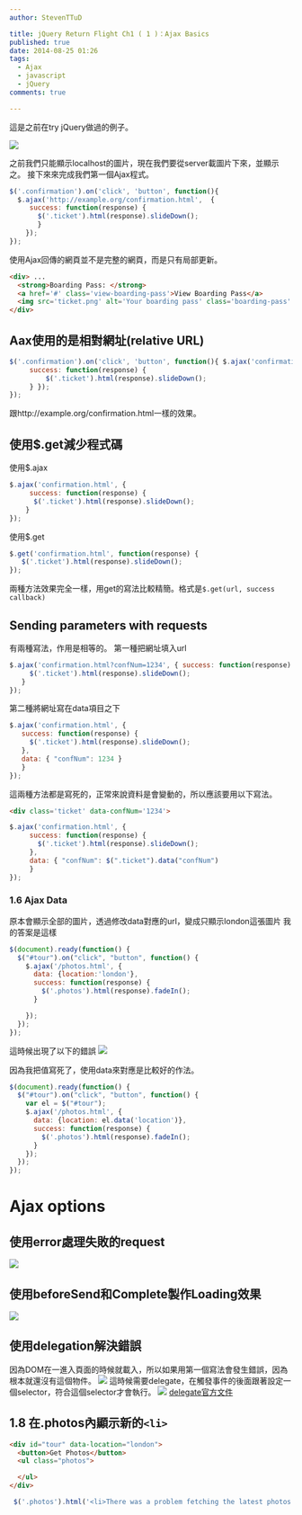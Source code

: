 ```yaml
---
author: StevenTTuD

title: jQuery Return Flight Ch1 ( 1 )：Ajax Basics
published: true
date: 2014-08-25 01:26
tags:
  - Ajax
  - javascript
  - jQuery
comments: true

---
```

這是之前在try jQuery做過的例子。

![](https://lh6.googleusercontent.com/-HjoupHhCEzM/U_qSn5aBcsI/AAAAAAAACxQ/tnBo1gSjLCM/w1755-h860-no/Screen%2BShot%2B2014-08-25%2Bat%2B09.33.46.png)

之前我們只能顯示localhost的圖片，現在我們要從server載圖片下來，並顯示之。
接下來來完成我們第一個Ajax程式。

```js
$('.confirmation').on('click', 'button', function(){
  $.ajax('http://example.org/confirmation.html',  {
     success: function(response) {
       $('.ticket').html(response).slideDown();
	   }
	});
});

```
使用Ajax回傳的網頁並不是完整的網頁，而是只有局部更新。
```html
<div> ...
  <strong>Boarding Pass: </strong>
  <a href='#' class='view-boarding-pass'>View Boarding Pass</a>
  <img src='ticket.png' alt='Your boarding pass' class='boarding-pass' />
</div>
```


## Aax使用的是相對網址(relative URL)
```js
$('.confirmation').on('click', 'button', function(){ $.ajax('confirmation.html', {
     success: function(response) {
    	 $('.ticket').html(response).slideDown();
     } });
});
```
跟http://example.org/confirmation.html一樣的效果。

## 使用$.get減少程式碼
使用$.ajax
```js
$.ajax('confirmation.html', {
	 success: function(response) {
      $('.ticket').html(response).slideDown();
    }
});
```
使用$.get
```js
$.get('confirmation.html', function(response) {
   $('.ticket').html(response).slideDown();
});
```
兩種方法效果完全一樣，用get的寫法比較精簡。格式是```$.get(url, success callback)```

## Sending parameters with requests

有兩種寫法，作用是相等的。
第一種把網址填入url

```js
$.ajax('confirmation.html?confNum=1234', { success: function(response) {
     $('.ticket').html(response).slideDown();
   }
});
```

第二種將網址寫在data項目之下

```js
$.ajax('confirmation.html', {
   success: function(response) {
     $('.ticket').html(response).slideDown();
   },
   data: { "confNum": 1234 }
   }
});
```

這兩種方法都是寫死的，正常來說資料是會變動的，所以應該要用以下寫法。

```html
<div class='ticket' data-confNum='1234'>
```

```js
$.ajax('confirmation.html', {
     success: function(response) {
       $('.ticket').html(response).slideDown();
     },
     data: { "confNum": $(".ticket").data("confNum")
     }
});
```

### 1.6 Ajax Data

原本會顯示全部的圖片，透過修改data對應的url，變成只顯示london這張圖片
我的答案是這樣

```js
$(document).ready(function() {
  $("#tour").on("click", "button", function() {
    $.ajax('/photos.html', {
      data: {location:'london'},
      success: function(response) {
        $('.photos').html(response).fadeIn();
      }

    });
  });
});
```

這時候出現了以下的錯誤
![](https://lh6.googleusercontent.com/zmzYKG0zPFrQtQuetAmUASzkGppMbCiTAMpblaBAhcY=w1748-h223-no)

因為我把值寫死了，使用data來對應是比較好的作法。

```js
$(document).ready(function() {
  $("#tour").on("click", "button", function() {
    var el = $("#tour");
    $.ajax('/photos.html', {
      data: {location: el.data('location')},
      success: function(response) {
        $('.photos').html(response).fadeIn();
      }
    });
  });
});
```

# Ajax options
## 使用error處理失敗的request
![](https://lh5.googleusercontent.com/-Ho8DXLjqFms/U_qfnpPOAOI/AAAAAAAACyU/0Bm0X2lg8zI/w1755-h885-no/Screen%2BShot%2B2014-08-25%2Bat%2B10.24.28.png)
## 使用beforeSend和Complete製作Loading效果
![](https://lh6.googleusercontent.com/-CiUYsr6XJpg/U_qfny5n5vI/AAAAAAAACyk/pxPMu-k_URk/w1755-h925-no/Screen%2BShot%2B2014-08-25%2Bat%2B10.23.49.png)

## 使用delegation解決錯誤
因為DOM在一進入頁面的時候就載入，所以如果用第一個寫法會發生錯誤，因為根本就還沒有這個物件。
![](https://lh4.googleusercontent.com/-F0Ta3-SweHU/U_qfowcrybI/AAAAAAAACys/nwHPzkl773c/w1755-h875-no/Screen%2BShot%2B2014-08-25%2Bat%2B10.28.02.png)
這時候需要delegate，在觸發事件的後面跟著設定一個selector，符合這個selector才會執行。
![](https://lh4.googleusercontent.com/-U03mkyStXcs/U_qfpEdT5FI/AAAAAAAACyo/pth2HCRfKFM/w1753-h423-no/Screen%2BShot%2B2014-08-25%2Bat%2B10.28.33.png)
[delegate官方文件](http://api.jquery.com/delegate/)

## 1.8 在.photos內顯示新的```<li>```
```html
<div id="tour" data-location="london">
  <button>Get Photos</button>
  <ul class="photos">

  </ul>
</div>
```

```js
 $('.photos').html('<li>There was a problem fetching the latest photos. Please try again.</li>');
```
